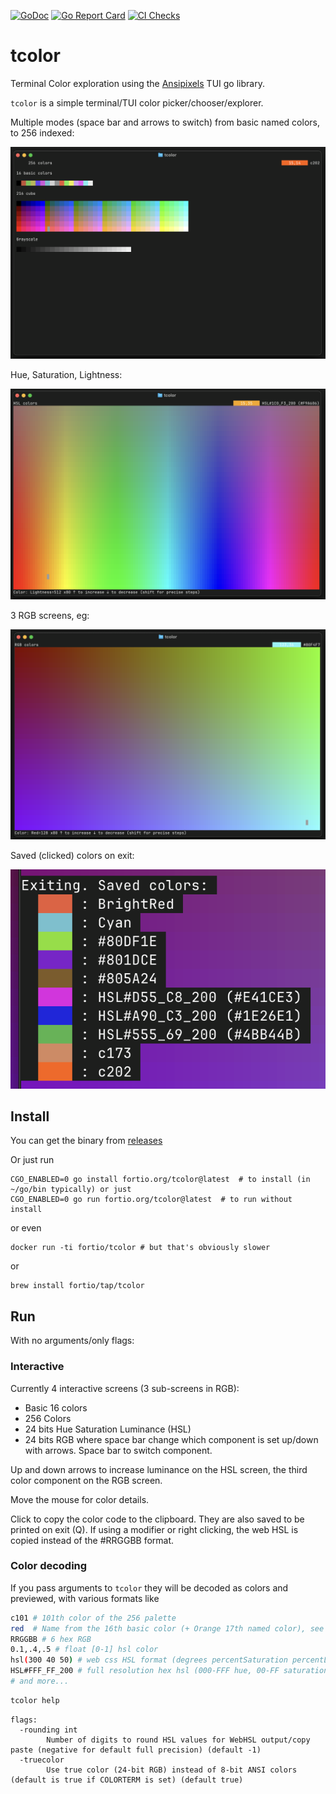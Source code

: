 [![GoDoc](https://godoc.org/fortio.org/tcolor?status.svg)](https://pkg.go.dev/fortio.org/tcolor)
[![Go Report Card](https://goreportcard.com/badge/fortio.org/tcolor)](https://goreportcard.com/report/fortio.org/tcolor)
[![CI Checks](https://github.com/fortio/tcolor/actions/workflows/include.yml/badge.svg)](https://github.com/fortio/tcolor/actions/workflows/include.yml)
# tcolor
Terminal Color exploration using the [Ansipixels](https://pkg.go.dev/fortio.org/terminal/ansipixels) TUI go library.

`tcolor` is a simple terminal/TUI color picker/chooser/explorer.

Multiple modes (space bar and arrows to switch) from basic named colors, to 256 indexed:

![256 colors](screenshot216.png)

Hue, Saturation, Lightness:

![HSL colors](screenshotHSL.png)

3 RGB screens, eg:

![RGB colors](screenshotRGB.png)

Saved (clicked) colors on exit:

![Saved colors](screenshotSavedColors.png)

## Install
You can get the binary from [releases](https://github.com/fortio/tcolor/releases)

Or just run
```
CGO_ENABLED=0 go install fortio.org/tcolor@latest  # to install (in ~/go/bin typically) or just
CGO_ENABLED=0 go run fortio.org/tcolor@latest  # to run without install
```

or even
```
docker run -ti fortio/tcolor # but that's obviously slower
```

or
```
brew install fortio/tap/tcolor
```

## Run

With no arguments/only flags:
### Interactive

Currently 4 interactive screens (3 sub-screens in RGB):
- Basic 16 colors
- 256 Colors
- 24 bits Hue Saturation Luminance (HSL)
- 24 bits RGB where space bar change which component is set up/down with arrows. Space bar to switch component.

Up and down arrows to increase luminance on the HSL screen, the third color component on the RGB screen.

Move the mouse for color details.

Click to copy the color code to the clipboard. They are also saved to be printed on exit (Q).
If using a modifier or right clicking, the web HSL is copied instead of the #RRGGBB format.


### Color decoding

If you pass arguments to `tcolor` they will be decoded as colors and previewed, with various formats like

```sh
c101 # 101th color of the 256 palette
red  # Name from the 16th basic color (+ Orange 17th named color), see list in first screen.
RRGGBB # 6 hex RGB
0.1,.4,.5 # float [0-1] hsl color
hsl(300 40 50) # web css HSL format (degrees percentSaturation percentLightness)
HSL#FFF_FF_200 # full resolution hex hsl (000-FFF hue, 00-FF saturation, 000-3FF lightness)
# and more...
```

```sh
tcolor help
```
```
flags:
  -rounding int
        Number of digits to round HSL values for WebHSL output/copy paste (negative for default full precision) (default -1)
  -truecolor
        Use true color (24-bit RGB) instead of 8-bit ANSI colors (default is true if COLORTERM is set) (default true)
```
